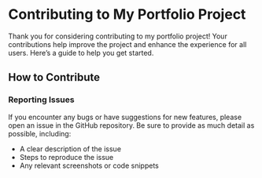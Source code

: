 # Contributing to My Portfolio Project

Thank you for considering contributing to my portfolio project! Your contributions help improve the project and enhance the experience for all users. Here’s a guide to help you get started.

## How to Contribute

### Reporting Issues

If you encounter any bugs or have suggestions for new features, please open an issue in the GitHub repository. Be sure to provide as much detail as possible, including:

- A clear description of the issue
- Steps to reproduce the issue
- Any relevant screenshots or code snippets
